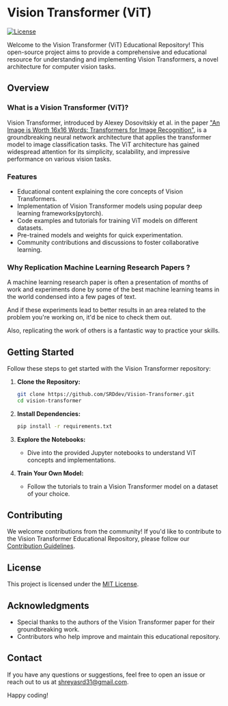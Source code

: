 # Vision Transformer (ViT)
[![License](https://img.shields.io/badge/License-MIT-blue.svg)](https://opensource.org/licenses/MIT)

Welcome to the Vision Transformer (ViT) Educational Repository! This open-source project aims to provide a comprehensive and educational resource for understanding and implementing Vision Transformers, a novel architecture for computer vision tasks.


## Overview

### What is a Vision Transformer (ViT)?

Vision Transformer, introduced by Alexey Dosovitskiy et al. in the paper ["An Image is Worth 16x16 Words: Transformers for Image Recognition"](https://arxiv.org/abs/2010.11929), is a groundbreaking neural network architecture that applies the transformer model to image classification tasks. The ViT architecture has gained widespread attention for its simplicity, scalability, and impressive performance on various vision tasks.

### Features

- Educational content explaining the core concepts of Vision Transformers.
- Implementation of Vision Transformer models using popular deep learning frameworks(pytorch).
- Code examples and tutorials for training ViT models on different datasets.
- Pre-trained models and weights for quick experimentation.
- Community contributions and discussions to foster collaborative learning.

### Why Replication Machine Learning Research Papers ?
A machine learning research paper is often a presentation of months of work and experiments done by some of the best machine learning teams in the world condensed into a few pages of text.

And if these experiments lead to better results in an area related to the problem you're working on, it'd be nice to check them out.

Also, replicating the work of others is a fantastic way to practice your skills.

## Getting Started

Follow these steps to get started with the Vision Transformer repository:

1. **Clone the Repository:**
   ```bash
   git clone https://github.com/SRDdev/Vision-Transformer.git
   cd vision-transformer
   ```

2. **Install Dependencies:**
   ```bash
   pip install -r requirements.txt
   ```

3. **Explore the Notebooks:**
   - Dive into the provided Jupyter notebooks to understand ViT concepts and implementations.

4. **Train Your Own Model:**
   - Follow the tutorials to train a Vision Transformer model on a dataset of your choice.

## Contributing

We welcome contributions from the community! If you'd like to contribute to the Vision Transformer Educational Repository, please follow our [Contribution Guidelines](CONTRIBUTING.md).

## License

This project is licensed under the [MIT License](LICENSE).

## Acknowledgments

- Special thanks to the authors of the Vision Transformer paper for their groundbreaking work.
- Contributors who help improve and maintain this educational repository.

## Contact

If you have any questions or suggestions, feel free to open an issue or reach out to us at [shreyasrd31@gmail.com](mailto:shreyasrd31@gmail.com).

Happy coding!